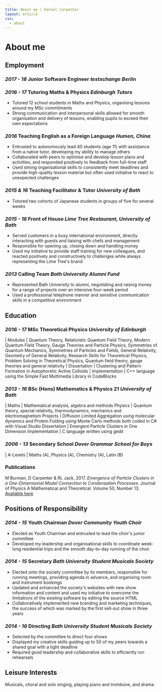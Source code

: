 ```yaml
---
title: About me | Daniel Carpenter
layout: article
css:
  - about
---
```


# About me

## Employment

### _2017 - 18_ Junior Software Engineer _testxchange Berlin_

### _2016 - 17_ Tutoring Maths & Physics _Edinburgh Tutors_

- Tutored 12 school students in Maths and Physics, organising lessons around my MSc commitments
- Strong communication and interpersonal skills allowed for smooth organisation and delivery of lessons, enabling pupils to exceed their own expectations

### _2016_ Teaching English as a Foreign Language _Humen, China_

- Entrusted to autonomously lead 40 students (age 11) with assistance from a native tutor, developing my ability to manage others
- Collaborated with peers to optimise and develop lesson plans and activities, and responded positively to feedback from full-time staff
- Used strong organisational skills to consistently meet deadlines and provide high-quality lesson material but often used initiative to react to unexpected challenges

### _2015 & 16_ Teaching Facilitator & Tutor _University of Bath_

- Tutored two cohorts of Japanese students in groups of five for several weeks

### _2015 - 16_ Front of House _Lime Tree Restaurant, University of Bath_

- Served customers in a busy international environment, directly interacting with guests and liaising with chefs and management
- Responsible for opening up, closing down and handling money
- Used my initiative to provide staff training for new colleagues, and reacted positively and constructively to challenges while always representing the Lime Tree's brand

### _2013_ Calling Team _Bath University Alumni Fund_
- Represented Bath University to alumni, negotiating and raising money for a range of projects over an intensive four-week period
- Used a professional telephone manner and sensitive communication skills in a competitive environment

## Education

### _2016 - 17_ MSc Theoretical Physics _University of Edinburgh_

| Modules | Quantum Theory, Relativistic Quantum Field Theory, Modern Quantum Field Theory, Gauge Theories and Particle Physics, Symmetries of Quantum Mechanics, Symmetries of Particles and Fields, General Relativity, Geometry of General Relativity, Research Skills for Theoretical Physics, Problem Solving in Theoretical Physics, Quantum field theory, gauge theories and general relativity
| Dissertation | Clustering and Pattern Formation in Autophoretic Active Colloids
| Implementation | C++ language using the Simple Fast Multimedia Library in CodeBlocks

### _2013 - 16_ BSc (Hons) Mathematics & Physics 21 _University of Bath_

| Maths | Mathematical analysis, algebra and methods
Physics | Quantum theory, special relativity, thermodynamics, mechanics and electromagnetism
Projects | Diffusion Limited Aggregation using molecular dynamics and Protein Folding using Monte Carlo methods both coded in C\# with Visual Studio
Dissertation | Emergent Particle Clusters in One Dimension
Implementation | C language written using gedit

### _2006 - 13_ Secondary School _Dover Grammar School for Boys_

| A-Levels | Maths (A), Physics (A), Chemistry (A), Latin (B)

### Publications

M Burman, D Carpenter \& RL Jack, 2017. _Emergence of Particle Clusters in a One-Dimensional Model Connection to Condensation Processes._ Journal of Physics A Mathematical and Theoretical. Volume 50, Number 13. [Available here](https//tinyurl.com/yb4ru8xv)

## Positions of Responsibility

### _2014 - 15_ Youth Chairman _Dover Community Youth Choir_

- Elected as Youth Chairman and entrusted to lead the choir's junior committee
- Developed my leadership and organisational skills to coordinate week-long residential trips and the smooth day-to-day running of the choir


### _2014 - 15_ Secretary _Bath University Student Musicals Society_

- Elected onto the society committee by its members, responsible for running meetings, providing agenda in advance, and organising room and instrument bookings
- Updated and enhanced the society's websites with new show information and content and used my initiative to overcome the limitations of the existing software by editing the source HTML
- Collaboratively implemented new branding and marketing techniques, the success of which was marked by the first sell-out show in three years

### _2014 - 16_ Directing _Bath University Student Musicals Society_

- Selected by the committee to direct four shows
- Displayed my creative skills guiding up to 50 of my peers towards a shared goal with a tight deadline
- Required good leadership and collaborative skills to efficiently run rehearsals

## Leisure Interests

Musicals, choral and solo singing, playing piano and trombone, and drama.
